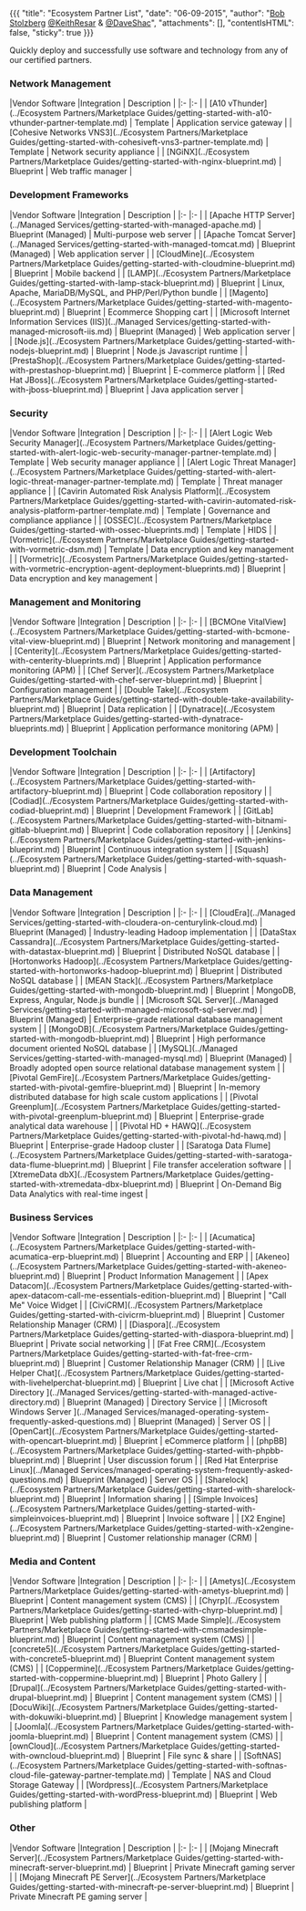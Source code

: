 {{{
  "title": "Ecosystem Partner List",
  "date": "06-09-2015",
  "author": "<a href='https://www.linkedin.com/in/bstolzberg'>Bob Stolzberg</a> <a href='https://twitter.com/KeithResar'>@KeithResar</a> &amp; <a href='https://twitter.com/DaveShac'>@DaveShac</a>",
  "attachments": [],
  "contentIsHTML": false,
  "sticky": true
}}}


<!-- Categories coming soon - add as partners matching them come onboard.

### Cloud Storage
### Data Protection
### Analytics
### Data Management
### Development Toolchain
### Analytics

-->


Quickly deploy and successfully use software and technology from any of our certified partners.

### Network Management

|Vendor Software  	|Integration    | Description   	|
|:-	|:-	|
| [A10 vThunder](../Ecosystem Partners/Marketplace Guides/getting-started-with-a10-vthunder-partner-template.md)   	| Template    | Application service gateway    |
| [Cohesive Networks VNS3](../Ecosystem Partners/Marketplace Guides/getting-started-with-cohesiveft-vns3-partner-template.md)   	| Template    | Network security appliance    |
| [NGiNX](../Ecosystem Partners/Marketplace Guides/getting-started-with-nginx-blueprint.md)   	| Blueprint    | Web traffic manager    |


### Development Frameworks

|Vendor Software  	|Integration    | Description   	|
|:-	|:-	|
| [Apache HTTP Server](../Managed Services/getting-started-with-managed-apache.md)   	| Blueprint (Managed)   | Multi-purpose web server    |
| [Apache Tomcat Server](../Managed Services/getting-started-with-managed-tomcat.md)   	| Blueprint (Managed)   | Web application server    |
| [CloudMine](../Ecosystem Partners/Marketplace Guides/getting-started-with-cloudmine-blueprint.md)   	| Blueprint    | Mobile backend    |
| [LAMP](../Ecosystem Partners/Marketplace Guides/getting-started-with-lamp-stack-blueprint.md)   	| Blueprint    | Linux, Apache, MariaDB/MySQL, and PHP/Perl/Python bundle    |
| [Magento](../Ecosystem Partners/Marketplace Guides/getting-started-with-magento-blueprint.md)   	| Blueprint    | Ecommerce Shopping cart    |
| [Microsoft Internet Information Services (IIS)](../Managed Services/getting-started-with-managed-microsoft-iis.md)   	| Blueprint (Managed)   | Web application server    |
| [Node.js](../Ecosystem Partners/Marketplace Guides/getting-started-with-nodejs-blueprint.md)   	| Blueprint    | Node.js Javascript runtime    |
| [PrestaShop](../Ecosystem Partners/Marketplace Guides/getting-started-with-prestashop-blueprint.md)   	| Blueprint    | E-commerce platform    |
| [Red Hat JBoss](../Ecosystem Partners/Marketplace Guides/getting-started-with-jboss-blueprint.md)   	| Blueprint    | Java application server    |


### Security

|Vendor Software  	|Integration    | Description   	|
|:-	|:-	|
| [Alert Logic Web Security Manager](../Ecosystem Partners/Marketplace Guides/getting-started-with-alert-logic-web-security-manager-partner-template.md)   	| Template    | Web security manager appliance    |
| [Alert Logic Threat Manager](../Ecosystem Partners/Marketplace Guides/getting-started-with-alert-logic-threat-manager-partner-template.md)   	| Template    | Threat manager appliance    |
| [Cavirin Automated Risk Analysis Platform](../Ecosystem Partners/Marketplace Guides/ggetting-started-with-cavirin-automated-risk-analysis-platform-partner-template.md)   	| Template    | Governance and compliance appliance    |
| [OSSEC](../Ecosystem Partners/Marketplace Guides/getting-started-with-ossec-blueprints.md)   	| Template    | HIDS    |
| [Vormetric](../Ecosystem Partners/Marketplace Guides/getting-started-with-vormetric-dsm.md)   	| Template    | Data encryption and key management    |
| [Vormetric](../Ecosystem Partners/Marketplace Guides/getting-started-with-vormetric-encryption-agent-deployment-blueprints.md)   	| Blueprint    | Data encryption and key management    |


### Management and Monitoring

|Vendor Software  	|Integration    | Description   	|
|:-	|:-	|
| [BCMOne VitalView](../Ecosystem Partners/Marketplace Guides/getting-started-with-bcmone-vital-view-blueprint.md)   	| Blueprint    | Network monitoring and management    |
| [Centerity](../Ecosystem Partners/Marketplace Guides/getting-started-with-centerity-blueprints.md)   	| Blueprint    | Application performance monitoring (APM)    |
| [Chef Server](../Ecosystem Partners/Marketplace Guides/getting-started-with-chef-server-blueprint.md)   	| Blueprint    | Configuration management    |
| [Double Take](../Ecosystem Partners/Marketplace Guides/getting-started-with-double-take-availability-blueprint.md)   	| Blueprint    | Data replication    |
| [Dynatrace](../Ecosystem Partners/Marketplace Guides/getting-started-with-dynatrace-blueprints.md)   	| Blueprint    | Application performance monitoring (APM)    |


### Development Toolchain

|Vendor Software  	|Integration    | Description   	|
|:-	|:-	|
| [Artifactory](../Ecosystem Partners/Marketplace Guides/getting-started-with-artifactory-blueprint.md)   	| Blueprint    | Code collaboration repository    |
| [Codiad](../Ecosystem Partners/Marketplace Guides/getting-started-with-codiad-blueprint.md)   	| Blueprint    | Development Framework    |
| [GitLab](../Ecosystem Partners/Marketplace Guides/getting-started-with-bitnami-gitlab-blueprint.md)   	| Blueprint    | Code collaboration repository    |
| [Jenkins](../Ecosystem Partners/Marketplace Guides/getting-started-with-jenkins-blueprint.md)   	| Blueprint    | Continuous integration system    |
| [Squash](../Ecosystem Partners/Marketplace Guides/getting-started-with-squash-blueprint.md)   	| Blueprint    | Code Analysis    |


### Data Management

|Vendor Software  	|Integration    | Description   	|
|:-	|:-	|
| [CloudEra](../Managed Services/getting-started-with-cloudera-on-centurylink-cloud.md)   	| Blueprint (Managed)   | Industry-leading Hadoop implementation    |
| [DataStax Cassandra](../Ecosystem Partners/Marketplace Guides/getting-started-with-datastax-blueprint.md)   	| Blueprint    | Distributed NoSQL database    |
| [Hortonworks Hadoop](../Ecosystem Partners/Marketplace Guides/getting-started-with-hortonworks-hadoop-blueprint.md)   	| Blueprint    | Distributed NoSQL database    |
| [MEAN Stack](../Ecosystem Partners/Marketplace Guides/getting-started-with-mongodb-blueprint.md)   	| Blueprint    | MongoDB, Express, Angular, Node.js bundle    |
| [Microsoft SQL Server](../Managed Services/getting-started-with-managed-microsoft-sql-server.md)   	| Blueprint (Managed)   | Enterprise-grade relational database management system   |
| [MongoDB](../Ecosystem Partners/Marketplace Guides/getting-started-with-mongodb-blueprint.md)   	| Blueprint    | High performance document oriented NoSQL database    |
| [MySQL](../Managed Services/getting-started-with-managed-mysql.md)   	| Blueprint (Managed)   | Broadly adopted open source relational database management system   |
| [Pivotal GemFire](../Ecosystem Partners/Marketplace Guides/getting-started-with-pivotal-gemfire-blueprint.md)   	| Blueprint    | In-memory distributed database for high scale custom applications    |
| [Pivotal Greenplum](../Ecosystem Partners/Marketplace Guides/getting-started-with-pivotal-greenplum-blueprint.md)   	| Blueprint    | Enterprise-grade analytical data warehouse    |
| [Pivotal HD + HAWQ](../Ecosystem Partners/Marketplace Guides/getting-started-with-pivotal-hd-hawq.md)   	| Blueprint    | Enterprise-grade Hadoop cluster    |
| [Saratoga Data Flume](../Ecosystem Partners/Marketplace Guides/getting-started-with-saratoga-data-flume-blueprint.md)   	| Blueprint    | File transfer acceleration software    |
| [XtremeData dbX](../Ecosystem Partners/Marketplace Guides/getting-started-with-xtremedata-dbx-blueprint.md)   	| Blueprint    | On-Demand Big Data Analytics with real-time ingest    |

### Business Services

|Vendor Software  	|Integration    | Description   	|
|:-	|:-	|
| [Acumatica](../Ecosystem Partners/Marketplace Guides/getting-started-with-acumatica-erp-blueprint.md)   	| Blueprint    | Accounting and ERP    |
| [Akeneo](../Ecosystem Partners/Marketplace Guides/getting-started-with-akeneo-blueprint.md)   	| Blueprint    | Product Information Management    |
| [Apex Datacom](../Ecosystem Partners/Marketplace Guides/getting-started-with-apex-datacom-call-me-essentials-edition-blueprint.md)   	| Blueprint    | "Call Me" Voice Widget    |
| [CiviCRM](../Ecosystem Partners/Marketplace Guides/getting-started-with-civicrm-blueprint.md)   	| Blueprint    | Customer Relationship Manager (CRM)    |
| [Diaspora](../Ecosystem Partners/Marketplace Guides/getting-started-with-diaspora-blueprint.md)   	| Blueprint    | Private social networking    |
| [Fat Free CRM](../Ecosystem Partners/Marketplace Guides/getting-started-with-fat-free-crm-blueprint.md)   	| Blueprint    | Customer Relationship Manager (CRM)    |
| [Live Helper Chat](../Ecosystem Partners/Marketplace Guides/getting-started-with-livehelperchat-blueprint.md)   	| Blueprint    | Live chat    |
| [Microsoft Active Directory ](../Managed Services/getting-started-with-managed-active-directory.md)  	| Blueprint (Managed)   | Directory Service     |
| [Microsoft Windows Server ](../Managed Services/managed-operating-system-frequently-asked-questions.md)  	| Blueprint (Managed)   | Server OS     |
| [OpenCart](../Ecosystem Partners/Marketplace Guides/getting-started-with-opencart-blueprint.md)  	| Blueprint   | eCommerce platform     |
| [phpBB](../Ecosystem Partners/Marketplace Guides/getting-started-with-phpbb-blueprint.md)  	| Blueprint   | User discussion forum     |
| [Red Hat Enterprise Linux](../Managed Services/managed-operating-system-frequently-asked-questions.md)  	| Blueprint (Managed)   | Server OS     |
| [Sharelock](../Ecosystem Partners/Marketplace Guides/getting-started-with-sharelock-blueprint.md)  	| Blueprint   | Information sharing     |
| [Simple Invoices](../Ecosystem Partners/Marketplace Guides/getting-started-with-simpleinvoices-blueprint.md)  	| Blueprint   | Invoice software     |
| [X2 Engine](../Ecosystem Partners/Marketplace Guides/getting-started-with-x2engine-blueprint.md)  	| Blueprint   | Customer relationship manager (CRM)     |


### Media and Content

|Vendor Software  	|Integration    | Description   	|
|:-	|:-	|
| [Ametys](../Ecosystem Partners/Marketplace Guides/getting-started-with-ametys-blueprint.md)   	| Blueprint    | Content management system (CMS)    |
| [Chyrp](../Ecosystem Partners/Marketplace Guides/getting-started-with-chyrp-blueprint.md)   	| Blueprint    | Web publishing platform    |
| [CMS Made Simple](../Ecosystem Partners/Marketplace Guides/getting-started-with-cmsmadesimple-blueprint.md)   	| Blueprint    | Content management system (CMS)    |
| [concrete5](../Ecosystem Partners/Marketplace Guides/getting-started-with-concrete5-blueprint.md)   	| Blueprint    Content management system (CMS)    |
| [Coppermine](../Ecosystem Partners/Marketplace Guides/getting-started-with-coppermine-blueprint.md)   	| Blueprint    | Photo Gallery    |
| [Drupal](../Ecosystem Partners/Marketplace Guides/getting-started-with-drupal-blueprint.md)   	| Blueprint    | Content management system (CMS)    |
| [DocuWiki](../Ecosystem Partners/Marketplace Guides/getting-started-with-dokuwiki-blueprint.md)   	| Blueprint    | Knowledge management system    |
| [Joomla](../Ecosystem Partners/Marketplace Guides/getting-started-with-joomla-blueprint.md)   	| Blueprint    | Content management system (CMS)    |
| [ownCloud](../Ecosystem Partners/Marketplace Guides/getting-started-with-owncloud-blueprint.md)   	| Blueprint    | File sync & share   |
| [SoftNAS](../Ecosystem Partners/Marketplace Guides/getting-started-with-softnas-cloud-file-gateway-partner-template.md)   	| Template    | NAS and Cloud Storage Gateway   |
| [Wordpress](../Ecosystem Partners/Marketplace Guides/getting-started-with-wordPress-blueprint.md)   	| Blueprint    | Web publishing platform   |

### Other

|Vendor Software  	|Integration    | Description   	|
|:-	|:-	|
| [Mojang Minecraft Server](../Ecosystem Partners/Marketplace Guides/getting-started-with-minecraft-server-blueprint.md)   	| Blueprint    | Private Minecraft gaming server    |
| [Mojang Minecraft PE Server](../Ecosystem Partners/Marketplace Guides/getting-started-with-minecraft-pe-server-blueprint.md)   	| Blueprint    | Private Minecraft PE gaming server    |
